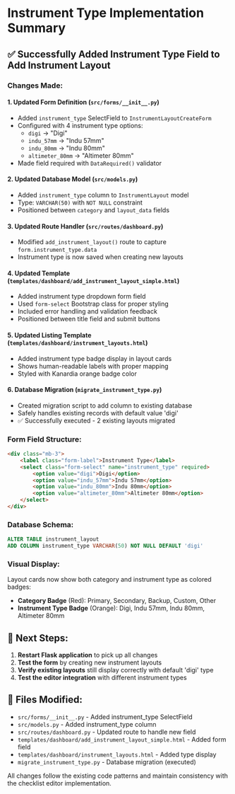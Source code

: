 # Instrument Type Implementation Summary

## ✅ Successfully Added Instrument Type Field to Add Instrument Layout

### Changes Made:

#### 1. **Updated Form Definition** (`src/forms/__init__.py`)
- Added `instrument_type` SelectField to `InstrumentLayoutCreateForm`
- Configured with 4 instrument type options:
  - `digi` → "Digi"
  - `indu_57mm` → "Indu 57mm" 
  - `indu_80mm` → "Indu 80mm"
  - `altimeter_80mm` → "Altimeter 80mm"
- Made field required with `DataRequired()` validator

#### 2. **Updated Database Model** (`src/models.py`)
- Added `instrument_type` column to `InstrumentLayout` model
- Type: `VARCHAR(50)` with `NOT NULL` constraint
- Positioned between `category` and `layout_data` fields

#### 3. **Updated Route Handler** (`src/routes/dashboard.py`)
- Modified `add_instrument_layout()` route to capture `form.instrument_type.data`
- Instrument type is now saved when creating new layouts

#### 4. **Updated Template** (`templates/dashboard/add_instrument_layout_simple.html`)
- Added instrument type dropdown form field
- Used `form-select` Bootstrap class for proper styling
- Included error handling and validation feedback
- Positioned between title field and submit buttons

#### 5. **Updated Listing Template** (`templates/dashboard/instrument_layouts.html`)
- Added instrument type badge display in layout cards
- Shows human-readable labels with proper mapping
- Styled with Kanardia orange badge color

#### 6. **Database Migration** (`migrate_instrument_type.py`)
- Created migration script to add column to existing database
- Safely handles existing records with default value 'digi'
- ✅ Successfully executed - 2 existing layouts migrated

### Form Field Structure:
```html
<div class="mb-3">
    <label class="form-label">Instrument Type</label>
    <select class="form-select" name="instrument_type" required>
        <option value="digi">Digi</option>
        <option value="indu_57mm">Indu 57mm</option>
        <option value="indu_80mm">Indu 80mm</option>
        <option value="altimeter_80mm">Altimeter 80mm</option>
    </select>
</div>
```

### Database Schema:
```sql
ALTER TABLE instrument_layout 
ADD COLUMN instrument_type VARCHAR(50) NOT NULL DEFAULT 'digi'
```

### Visual Display:
Layout cards now show both category and instrument type as colored badges:
- **Category Badge** (Red): Primary, Secondary, Backup, Custom, Other
- **Instrument Type Badge** (Orange): Digi, Indu 57mm, Indu 80mm, Altimeter 80mm

## 🎯 Next Steps:
1. **Restart Flask application** to pick up all changes
2. **Test the form** by creating new instrument layouts
3. **Verify existing layouts** still display correctly with default 'digi' type
4. **Test the editor integration** with different instrument types

## 📁 Files Modified:
- `src/forms/__init__.py` - Added instrument_type SelectField
- `src/models.py` - Added instrument_type column
- `src/routes/dashboard.py` - Updated route to handle new field
- `templates/dashboard/add_instrument_layout_simple.html` - Added form field
- `templates/dashboard/instrument_layouts.html` - Added type display
- `migrate_instrument_type.py` - Database migration (executed)

All changes follow the existing code patterns and maintain consistency with the checklist editor implementation.
